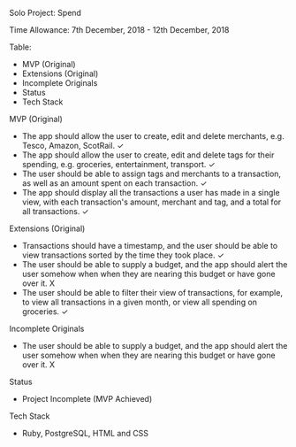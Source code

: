 Solo Project: Spend

Time Allowance:
7th December, 2018 - 12th December, 2018

Table:
- MVP (Original)
- Extensions (Original)
- Incomplete Originals
- Status
- Tech Stack


MVP (Original)
- The app should allow the user to create, edit and delete merchants, e.g. Tesco, Amazon, ScotRail. ✓
- The app should allow the user to create, edit and delete tags for their spending, e.g. groceries, entertainment, transport. ✓
- The user should be able to assign tags and merchants to a transaction, as well as an amount spent on each transaction. ✓
- The app should display all the transactions a user has made in a single view, with each transaction's amount, merchant and tag, and a total for all transactions. ✓


Extensions (Original)
- Transactions should have a timestamp, and the user should be able to view transactions sorted by the time they took place. ✓
- The user should be able to supply a budget, and the app should alert the user somehow when when they are nearing this budget or have gone over it. X
- The user should be able to filter their view of transactions, for example, to view all transactions in a given month, or view all spending on groceries. ✓

Incomplete Originals
- The user should be able to supply a budget, and the app should alert the user somehow when when they are nearing this budget or have gone over it. X

Status
- Project Incomplete (MVP Achieved)

Tech Stack
- Ruby, PostgreSQL, HTML and CSS
